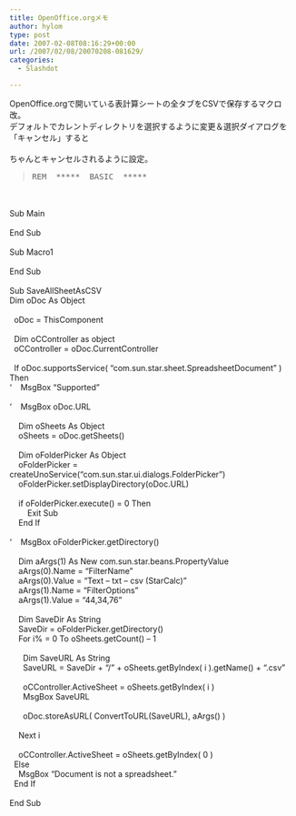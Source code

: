 ```yaml
---
title: OpenOffice.orgメモ
author: hylom
type: post
date: 2007-02-08T08:16:29+00:00
url: /2007/02/08/20070208-081629/
categories:
  - Slashdot

---
```

OpenOffice.orgで開いている表計算シートの全タブをCSVで保存するマクロ改。   
デフォルトでカレントディレクトリを選択するように変更＆選択ダイアログを「キャンセル」すると</br>   
ちゃんとキャンセルされるように設定。 

> <div>
>   <tt> REM&nbsp; *****&nbsp; BASIC&nbsp; ***** </tt>
> </div>

</br>   
&nbsp;</br>   
Sub Main</br>   
&nbsp;</br>   
End Sub</br>   
&nbsp;</br>   
Sub Macro1</br>   
&nbsp;</br>   
End Sub</br>   
&nbsp;</br>   
Sub SaveAllSheetAsCSV</br>   
Dim oDoc As Object</br>   
&nbsp;</br>   
&nbsp; oDoc = ThisComponent</br>   
&nbsp;</br>   
&nbsp; Dim oCController as object</br>   
&nbsp; oCController = oDoc.CurrentController</br>   
&nbsp;</br>   
&nbsp; If oDoc.supportsService( &#8220;com.sun.star.sheet.SpreadsheetDocument&#8221; ) Then</br>   
&#8216;&nbsp; &nbsp; MsgBox &#8220;Supported&#8221;</br>   
&nbsp;</br>   
&#8216;&nbsp; &nbsp; MsgBox oDoc.URL</br>   
&nbsp;</br>   
&nbsp; &nbsp; Dim oSheets As Object</br>   
&nbsp; &nbsp; oSheets = oDoc.getSheets()</br>   
&nbsp;</br>   
&nbsp; &nbsp; Dim oFolderPicker As Object</br>   
&nbsp; &nbsp; oFolderPicker = createUnoService(&#8220;com.sun.star.ui.dialogs.FolderPicker&#8221;)</br>   
&nbsp; &nbsp; oFolderPicker.setDisplayDirectory(oDoc.URL)</br>   
&nbsp;</br>   
&nbsp; &nbsp; if oFolderPicker.execute() = 0 Then</br>   
&nbsp; &nbsp; &nbsp; &nbsp; Exit Sub</br>   
&nbsp; &nbsp; End If</br>   
&nbsp;</br>   
&#8216;&nbsp; &nbsp; MsgBox oFolderPicker.getDirectory()</br>   
&nbsp;</br>   
&nbsp; &nbsp; Dim aArgs(1) As New com.sun.star.beans.PropertyValue</br>   
&nbsp; &nbsp; aArgs(0).Name = &#8220;FilterName&#8221;</br>   
&nbsp; &nbsp; aArgs(0).Value = &#8220;Text &#8211; txt &#8211; csv (StarCalc)&#8221;</br>   
&nbsp; &nbsp; aArgs(1).Name = &#8220;FilterOptions&#8221;</br>   
&nbsp; &nbsp; aArgs(1).Value = &#8220;44&#44;34&#44;76&#8221;</br>   
&nbsp;</br>   
&nbsp; &nbsp; Dim SaveDir As String</br>   
&nbsp; &nbsp; SaveDir = oFolderPicker.getDirectory()</br>   
&nbsp; &nbsp; For i% = 0 To oSheets.getCount() &#8211; 1</br>   
&nbsp;</br>   
&nbsp; &nbsp; &nbsp; Dim SaveURL As String</br>   
&nbsp; &nbsp; &nbsp; SaveURL = SaveDir + &#8220;/&#8221; + oSheets.getByIndex( i ).getName() + &#8220;.csv&#8221;</br>   
&nbsp;</br>   
&nbsp; &nbsp; &nbsp; oCController.ActiveSheet = oSheets.getByIndex( i )</br>   
&nbsp; &nbsp; &nbsp; MsgBox SaveURL</br>   
&nbsp;</br>   
&nbsp; &nbsp; &nbsp; oDoc.storeAsURL( ConvertToURL(SaveURL)&#44; aArgs() )</br>   
&nbsp;</br>   
&nbsp; &nbsp; Next i</br>   
&nbsp;</br>   
&nbsp; &nbsp; oCController.ActiveSheet = oSheets.getByIndex( 0 )</br>   
&nbsp; Else</br>   
&nbsp; &nbsp; MsgBox &#8220;Document is not a spreadsheet.&#8221;</br>   
&nbsp; End If</br>   
&nbsp;</br>   
End Sub</br>
